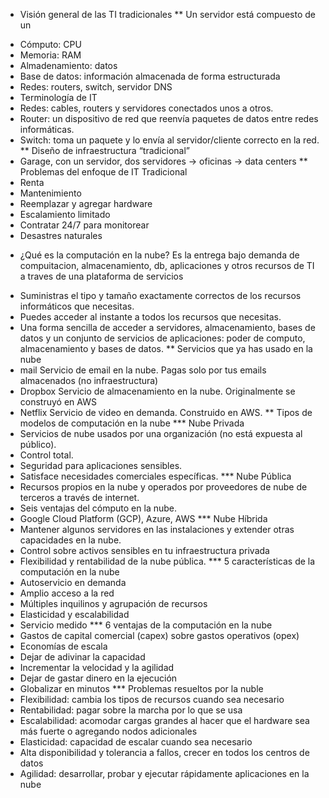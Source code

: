 * Visión general de las TI tradicionales
** Un servidor está compuesto de un
- Cómputo: CPU
- Memoria: RAM
- Almadenamiento: datos
- Base de datos: información almacenada de forma estructurada
- Redes: routers, switch, servidor DNS
- Terminología de IT
- Redes: cables, routers y servidores conectados unos a otros.
- Router: un dispositivo de red que reenvía paquetes de datos entre redes informáticas.
- Switch: toma un paquete y lo envía al servidor/cliente correcto en la red.
** Diseño de infraestructura “tradicional”
- Garage, con un servidor, dos servidores -> oficinas -> data centers
** Problemas del enfoque de IT Tradicional
- Renta
- Mantenimiento
- Reemplazar y agregar hardware
- Escalamiento limitado
- Contratar 24/7 para monitorear
- Desastres naturales

* ¿Qué es la computación en la nube?
Es la entrega bajo demanda de compuitacion, almacenamiento, db, aplicaciones y otros recursos de TI a traves de una plataforma de servicios
- Suministras el tipo y tamaño exactamente correctos de los recursos informáticos que necesitas.
- Puedes acceder al instante a todos los recursos que necesitas.
- Una forma sencilla de acceder a servidores, almacenamiento, bases de datos y un conjunto de servicios de aplicaciones: poder de computo, almacenamiento y bases de datos.
** Servicios que ya has usado en la nube
- mail Servicio de email en la nube. Pagas solo por tus emails almacenados (no infraestructura)
- Dropbox Servicio de almacenamiento en la nube. Originalmente se construyó en AWS
- Netflix Servicio de video en demanda. Construido en AWS.
** Tipos de modelos de computación en la nube
*** Nube Privada
- Servicios de nube usados por una organización (no está expuesta al público).
- Control total.
- Seguridad para aplicaciones sensibles.
- Satisface necesidades comerciales específicas.
*** Nube Pública
- Recursos propios en la nube y operados por proveedores de nube de terceros a través de internet. 
- Seis ventajas del cómputo en la nube.
- Google Cloud Platform (GCP), Azure, AWS
*** Nube Híbrida
- Mantener algunos servidores en las instalaciones y extender otras capacidades en la nube.
- Control sobre activos sensibles en tu infraestructura privada
- Flexibilidad y rentabilidad de la nube pública.
*** 5 características de la computación en la nube
- Autoservicio en demanda
- Amplio acceso a la red
- Múltiples inquilinos y agrupación de recursos
- Elasticidad y escalabilidad
- Servicio medido
*** 6 ventajas de la computación en la nube
- Gastos de capital comercial (capex) sobre gastos operativos (opex)
- Economías de escala
- Dejar de adivinar la capacidad
- Incrementar la velocidad y la agilidad
- Dejar de gastar dinero en la ejecución
- Globalizar en minutos
*** Problemas resueltos por la nuble
- Flexibilidad: cambia los tipos de recursos cuando sea necesario
- Rentabilidad: pagar sobre la marcha por lo que se usa
- Escalabilidad: acomodar cargas grandes al hacer que el hardware sea más fuerte o agregando nodos adicionales
- Elasticidad: capacidad de escalar cuando sea necesario
- Alta disponibilidad y tolerancia a fallos, crecer en todos los centros de datos
- Agilidad: desarrollar, probar y ejecutar rápidamente aplicaciones en la nube

